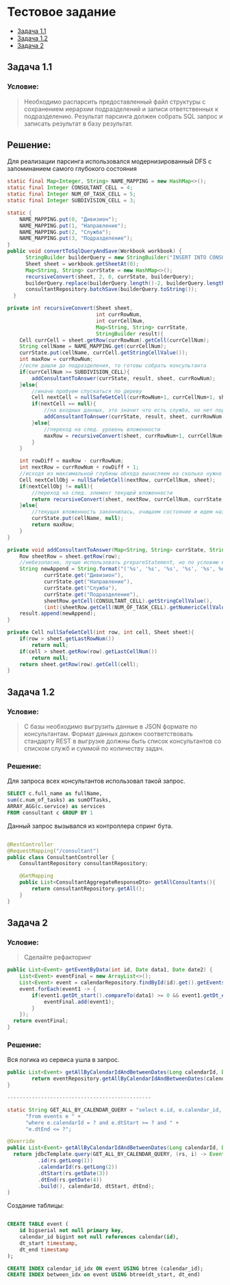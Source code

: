# Тестовое задание
- [Задача 1.1](#задача-11)
- [Задача 1.2](#задача-12)
- [Задача 2](#задача-2)


## Задача 1.1
### Условие:

> Необходимо распарсить предоставленный файл структуры с сохранением иерархии подразделений и записи ответственных к подразделению.
    Результат парсинга должен собрать SQL запрос и записать результат в базу результат.

## Решение: 

Для реализации парсинга использовался модернизированный DFS с запоминанием самого глубокого состояния
  
```java
static final Map<Integer, String> NAME_MAPPING = new HashMap<>();
static final Integer CONSULTANT_CELL = 4;
static final Integer NUM_OF_TASK_CELL = 5;
static final Integer SUBDIVISION_CELL = 3;

static {
    NAME_MAPPING.put(0, "Дивизион");
    NAME_MAPPING.put(1, "Направление");
    NAME_MAPPING.put(2, "Служба");
    NAME_MAPPING.put(3, "Подразделение");
}
public void convertToSqlQueryAndSave(Workbook workbook) {
      StringBuilder builderQuery = new StringBuilder("INSERT INTO CONSULTANT (division, directing, service, subdivision, full_name, num_of_tasks) values ");
      Sheet sheet = workbook.getSheetAt(0);
      Map<String, String> currState = new HashMap<>();
      recursiveConvert(sheet, 2, 0, currState, builderQuery);
      builderQuery.replace(builderQuery.length()-2, builderQuery.length()-1, ";");
      consultantRepository.batchSave(builderQuery.toString());
  }

private int recursiveConvert(Sheet sheet,
                             int currRowNum,
                             int currCellNum,
                             Map<String, String> currState,
                             StringBuilder result){
    Cell currCell = sheet.getRow(currRowNum).getCell(currCellNum);
    String cellName = NAME_MAPPING.get(currCellNum);
    currState.put(cellName, currCell.getStringCellValue());
    int maxRow = currRowNum;
    //если дошли до подразделения, то готовы собрать консультанта
    if(currCellNum >= SUBDIVISION_CELL){
        addConsultantToAnswer(currState, result, sheet, currRowNum);
    }else{
        //иначе пробуем спускаться по дереву
        Cell nextCell = nullSafeGetCell(currRowNum+1, currCellNum+1, sheet);
        if(nextCell == null){
            //на входных данных, это значит что есть служба, но нет подразделения
            addConsultantToAnswer(currState, result, sheet, currRowNum);
        }else{
            //переход на след. уровень вложенности
            maxRow = recursiveConvert(sheet, currRowNum+1, currCellNum+1, currState, result);
        }
    }

    int rowDiff = maxRow - currRowNum;
    int nextRow = currRowNum + rowDiff + 1;
    //исходя из максимальной глубины обхода вычисляем на сколько нужно спуститься вниз
    Cell nextCellObj = nullSafeGetCell(nextRow, currCellNum, sheet);
    if(nextCellObj != null){
        //переход на след. элемент текущей вложенности
        return recursiveConvert(sheet, nextRow, currCellNum, currState, result);
    }else{
        //текущая вложенность закончилась, очищаем состояние и идем назад
        currState.put(cellName, null);
        return maxRow;
    }
}

private void addConsultantToAnswer(Map<String, String> currState, StringBuilder result, Sheet sheet, int row){
    Row sheetRow = sheet.getRow(row);
    //небезопасно, лучше использовать prepareStatement, но по условию нужно было собрать запрос
    String newAppend = String.format("('%s', '%s', '%s', '%s', '%s', %d), ",
            currState.get("Дивизион"),
            currState.get("Направление"),
            currState.get("Служба"),
            currState.get("Подразделение"),
            sheetRow.getCell(CONSULTANT_CELL).getStringCellValue(),
            (int)(sheetRow.getCell(NUM_OF_TASK_CELL).getNumericCellValue() * 100));
    result.append(newAppend);
}

private Cell nullSafeGetCell(int row, int cell, Sheet sheet){
    if(row > sheet.getLastRowNum())
        return null;
    if(cell > sheet.getRow(row).getLastCellNum())
        return null;
    return sheet.getRow(row).getCell(cell);
}
```

## Задача 1.2

### Условие:

> С базы необходимо выгрузить данные в JSON формате по консультантам.
> Формат данных должен соответствовать стандарту REST в выгрузке должны быть список консультантов со списком служб и суммой по количеству задач.
 
 ### Решение: 
 
Для запроса всех консультантов использовал такой запрос.

```sql
SELECT c.full_name as fullName,
sum(c.num_of_tasks) as sumOfTasks,
ARRAY_AGG(c.service) as services
FROM consultant c GROUP BY 1

```

Данный запрос вызывался из контроллера спринг бута.

```java

@RestController
@RequestMapping("/consultant")
public class ConsultantController {
    ConsultantRepository consultantRepository;

    @GetMapping
    public List<ConsultantAggregateResponseDto> getAllConsultants(){
        return consultantRepository.getAll();
    }
}

```
## Задача 2
### Условие:

> Сделайте рефакторинг
   
```java
public List<Event> getEventByData(int id, Date data1, Date date2) {
    List<Event> eventFinal = new ArrayList<>();
    List<Event> event = calendarRepository.findById(id).get().getEvents();
    event.forEach(event1 -> {
        if(event1.getDt_start().compareTo(data1) >= 0 && event1.getDt_end().compareTo(date2) <= 0){
            eventFinal.add(event1);
        }
    });
  return eventFinal;
}
```

### Решение:

Вся логика из сервиса ушла в запрос.

```java
public List<Event> getAllByCalendarIdAndBetweenDates(Long calendarId, Date dtStart, Date dtEnd) {
        return eventRepository.getAllByCalendarIdAndBetweenDates(calendarId, dtStart, dtEnd);
}

-----------------------------------------------

static String GET_ALL_BY_CALENDAR_QUERY = "select e.id, e.calendar_id, e.dt_start, e.dt_end " +
      "from events e " +
      "where e.calendarId = ? and e.dtStart >= ? and " +
      "e.dtEnd <= ?";

@Override
public List<Event> getAllByCalendarIdAndBetweenDates(Long calendarId, Date dtStart, Date dtEnd) {
  return jdbcTemplate.query(GET_ALL_BY_CALENDAR_QUERY, (rs, i) -> Event.builder()
          .id(rs.getLong(1))
          .calendarId(rs.getLong(2))
          .dtStart(rs.getDate(3))
          .dtEnd(rs.getDate(4))
          .build(), calendarId, dtStart, dtEnd);
}
```

Создание таблицы:

```sql

CREATE TABLE event (
    id bigserial not null primary key,
    calendar_id bigint not null references calendar(id),
    dt_start timestamp,
    dt_end timestamp
);

CREATE INDEX calendar_id_idx ON event USING btree (calendar_id);
CREATE INDEX between_idx on event USING btree(dt_start, dt_end)

```
